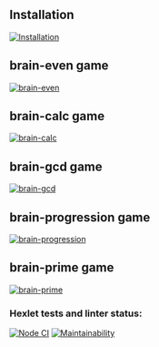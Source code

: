 ## Installation
[![Installation](https://asciinema.org/a/jgVZl7ZKtaNdfWv0aAt3V5y7B.svg)](https://asciinema.org/a/jgVZl7ZKtaNdfWv0aAt3V5y7B)

## brain-even game
[![brain-even](https://asciinema.org/a/azCD2UhSeGvJnLZnkD520o5Iq.svg)](https://asciinema.org/a/azCD2UhSeGvJnLZnkD520o5Iq)

## brain-calc game
[![brain-calc](https://asciinema.org/a/ra80CvhNr4GLINlsTwKhnR6MY.svg)](https://asciinema.org/a/ra80CvhNr4GLINlsTwKhnR6MY)

## brain-gcd game
[![brain-gcd](https://asciinema.org/a/sGA85NcQEugjxnd8RcJEmJ6SK.svg)](https://asciinema.org/a/sGA85NcQEugjxnd8RcJEmJ6SK)

## brain-progression game
[![brain-progression](https://asciinema.org/a/P0zCEbLNqakNeJyFQoRtQ2ti8.svg)](https://asciinema.org/a/P0zCEbLNqakNeJyFQoRtQ2ti8)

## brain-prime game
[![brain-prime](https://asciinema.org/a/zsp0Ogh5MJ2079AirjV6ZGh06.svg)](https://asciinema.org/a/zsp0Ogh5MJ2079AirjV6ZGh06)

### Hexlet tests and linter status:
[![Node CI](https://github.com/Boortcore/frontend-project-lvl1/workflows/Node%20CI/badge.svg)](https://github.com/Boortcore/frontend-project-lvl1/actions)
[![Maintainability](https://api.codeclimate.com/v1/badges/067e6d1c9a8aea40b7a1/maintainability)](https://codeclimate.com/github/Boortcore/frontend-project-lvl1/maintainability)
